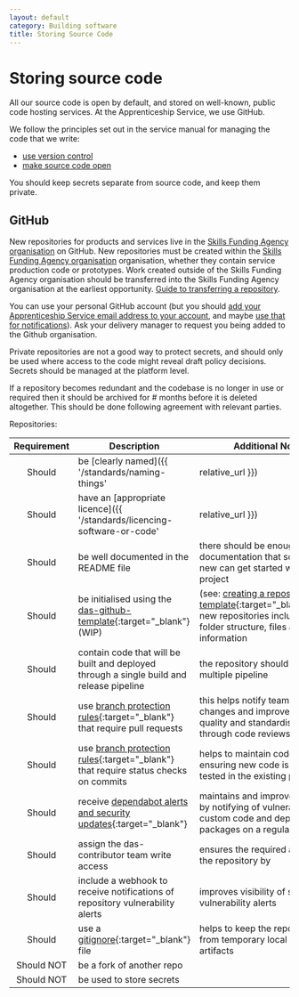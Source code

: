 ```yaml
---
layout: default
category: Building software
title: Storing Source Code
---
```

# Storing source code

All our source code is open by default, and stored on well-known,
public code hosting services. At the Apprenticeship Service, we use GitHub.

We follow the principles set out in the service manual for managing the
code that we write:

- [use version control](https://www.gov.uk/service-manual/technology/maintaining-version-control-in-coding)
- [make source code open](https://www.gov.uk/service-manual/technology/making-source-code-open-and-reusable)

You should keep secrets separate from source code, and keep them private.

## GitHub

New repositories for products and services live in the
[Skills Funding Agency organisation](https://github.com/SkillsFundingAgency)
on GitHub. New repositories must be created within the [Skills Funding Agency organisation](https://github.com/SkillsFundingAgency) organisation, whether they contain service production code or prototypes. Work created outside of the Skills Funding Agency organisation should be transferred into the Skills Funding Agency organisation at the earliest opportunity. [Guide to transferring a repository](https://help.github.com/en/articles/transferring-a-repository).

You can use your personal GitHub account (but you should [add your Apprenticeship Service
email address to your account](https://help.github.com/articles/adding-an-email-address-to-your-github-account/),
and maybe [use that for notifications](https://help.github.com/articles/managing-notification-emails-for-organizations/)).
Ask your delivery manager to request you being added to the Github organisation.

Private repositories are not a good way to protect secrets, and should only be used where access to the code might reveal draft policy decisions. Secrets should be managed at the platform level.

If a repository becomes redundant and the codebase is no longer in use or required then it should be archived for # months before it is deleted altogether. This should be done following agreement with relevant parties.

Repositories:

|Requirement| Description                     | Additional Notes
|:-:| - | - |
|Should|be [clearly named]({{ '/standards/naming-things' |relative_url }})||
|Should|have an [appropriate licence]({{ '/standards/licencing-software-or-code' | relative_url }})|a software license tells others what they can and can't do with the source code|
|Should|be well documented in the README file|there should be enough documentation that someone new can get started with the project|
|Should|be initialised using the [das-github-template]{:target="_blank"} (WIP) |(see: [creating a repository from a template]{:target="_blank"}ensure new repositories include relevant folder structure, files and license information|
|Should|contain code that will be built and deployed through a single build and release pipeline|the repository should not need multiple pipeline |
|Should|use [branch protection rules]{:target="_blank"} that require pull requests|this helps notify teams of code changes and improves code quality and standardisation through code reviews|
|Should|use [branch protection rules]{:target="_blank"} that require status checks on commits|helps to maintain code quality by ensuring new code is built and tested in the existing pipeline|
|Should|receive [dependabot alerts and security updates]{:target="_blank"}|maintains and improves security by notifying of vulnerabilities in custom code and dependant packages on a regular basis|
|Should|assign the das-contributor team write access|ensures the required access to the repository by |
|Should|include a webhook to receive notifications of repository vulnerability alerts|improves visibility of security and vulnerability alerts|
|Should|use a [gitignore]{:target="_blank"} file |helps to keep the repository free from temporary local files and artifacts|
|Should NOT|be a fork of another repo||
|Should NOT|be used to store secrets||

[das-github-template]: https://github.com/SkillsFundingAgency/das-github-template
[creating a repository from a template]: https://help.github.com/en/github/creating-cloning-and-archiving-repositories/creating-a-repository-from-a-template
[branch protection rules]:https://help.github.com/en/github/administering-a-repository/configuring-protected-branches
[dependabot alerts and security updates]: https://help.github.com/en/github/administering-a-repository/managing-security-and-analysis-settings-for-your-repository#enabling-or-disabling-security-and-analysis-features
[CODEOWNERS]: https://help.github.com/en/github/creating-cloning-and-archiving-repositories/about-code-owners
[gitignore]: https://git-scm.com/docs/gitignore